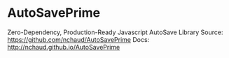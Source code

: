# AutoSavePrime
Zero-Dependency, Production-Ready Javascript AutoSave Library
Source: https://github.com/nchaud/AutoSavePrime
Docs: http://nchaud.github.io/AutoSavePrime